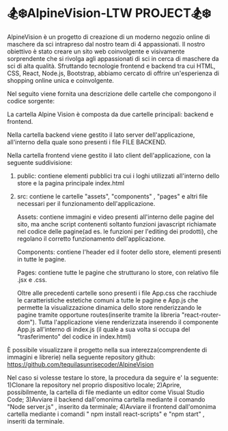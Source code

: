 # 🏂❄️AlpineVision-LTW PROJECT🏂❄️


AlpineVision è un progetto di creazione di un moderno negozio online di maschere da sci intrapreso dal nostro team di 4 appassionati. Il nostro obiettivo è stato creare un sito web coinvolgente e visivamente sorprendente che si rivolga agli appassionati di sci in cerca di maschere da sci di alta qualità. Sfruttando tecnologie frontend e backend tra cui HTML, CSS, React, Node.js, Bootstrap, abbiamo cercato di offrire un'esperienza di shopping online unica e coinvolgente.

Nel seguito viene fornita una descrizione delle cartelle che compongono il codice sorgente:

La cartella Alpine Vision è composta da due cartelle principali: backend e frontend.

Nella cartella backend viene gestito il lato server dell'applicazione, all'interno della quale sono presenti i file FILE BACKEND.

Nella cartella frontend viene gestito il lato client dell'applicazione, con la seguente suddivisione:

1) public: contiene elementi pubblici tra cui i loghi utilizzati all'interno dello store e la pagina principale index.html 


2) src: contiene le cartelle "assets", "components" , "pages" e altri file necessari per il funzionamento dell'applicazione.

   Assets: contiene immagini e video presenti all'interno delle pagine del sito, ma anche script contenenti soltanto funzioni javascript richiamate nel codice delle pagine(ad es. le funzioni per l'editing dei prodotti), che regolano il corretto funzionamento dell'applicazione.
   
   Components: contiene l'header ed il footer dello store, elementi presenti in tutte le pagine.
   
   Pages: contiene tutte le pagine che strutturano lo store, con relativo file .jsx e .css.
   
   Oltre alle precedenti cartelle sono presenti i file App.css che racchiude le caratteristiche estetiche comuni a tutte le pagine e App.js che permette la visualizzazione dinamica dello store renderizzando le pagine tramite opportune routes(inserite tramite la libreria "react-router-dom"). Tutta l'applicazione viene renderizzata inserendo il componente App.js all'interno di index.js (il quale a sua volta si occupa del "trasferimento" del codice in index.html)



È possibile visualizzare il progetto nella sua interezza(comprendente di immagini e librerie) nella seguente repository github: https://github.com/tequilasunrisecoder/AlpineVision

Nel caso si volesse testare lo store, la procedura da seguire e' la seguente:
1)Clonare la repository nel proprio dispositivo locale;
2)Aprire, possibilmente, la cartella di file mediante un editor come Visual Studio Code;
3)Avviare il backend dall'omonima cartella mediante il comando "Node server.js" , inserito da terminale;
4)Avviare il frontend dall'omonima cartella mediante i comandi " npm install react-scripts" e "npm start" , inseriti da terminale.
